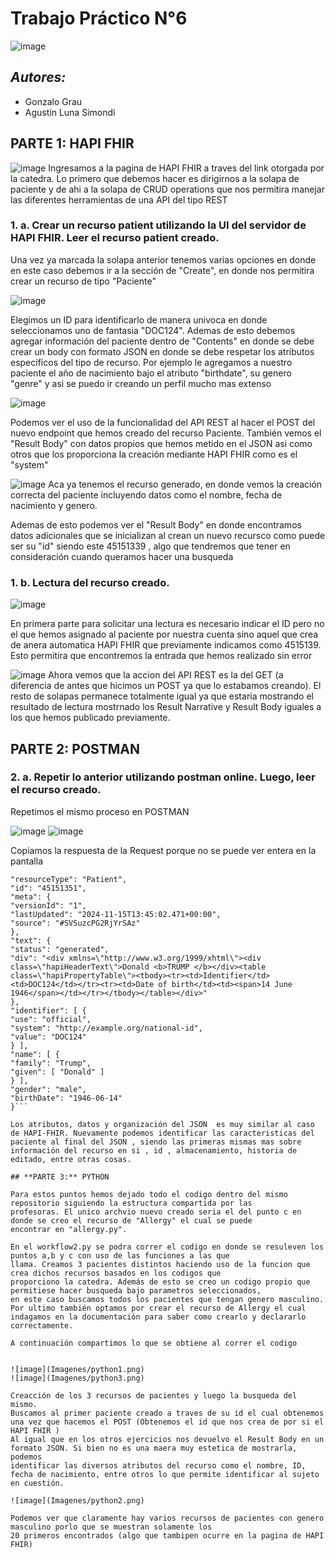 # Trabajo Práctico N°6
![image](Imagenes/logoitba.png)

## _Autores:_ 
* Gonzalo Grau
* Agustín Luna Simondi

## **PARTE 1:** HAPI FHIR
![image](Imagenes/pagina_inicial_hapifhir.png)
Ingresamos a la pagina de HAPI FHIR a traves del link otorgada por la catedra. Lo primero que debemos hacer es 
dirigirnos a la solapa de paciente y de ahi a la solapa de CRUD operations que nos permitira manejar las
diferentes herramientas de una API del tipo REST

### 1. a. Crear un recurso patient utilizando la UI del servidor de HAPI FHIR. Leer el recurso patient creado.
Una vez ya marcada la solapa anterior tenemos varias opciones en donde en este caso debemos ir a la sección de "Create", en donde nos permitira crear un recurso de tipo "Paciente"

![image](Imagenes/crear_recurso_1a.png)

Elegimos un ID para identificarlo de manera univoca en donde seleccionamos uno de fantasia "DOC124". Ademas de esto debemos
agregar información del paciente dentro de "Contents" en donde se debe crear un body con formato JSON en donde se debe respetar los atributos especificos del tipo de recurso. Por ejemplo le agregamos a nuestro paciente el año de nacimiento bajo el atributo "birthdate", su genero "genre" y asi se puedo ir creando un perfil mucho mas extenso



![image](Imagenes/recurso_request_1a.png)

Podemos ver el uso de la funcionalidad del API REST al hacer el POST del nuevo endpoint que hemos creado del recurso Paciente. También vemos el "Result Body" con datos propios que hemos metido en el JSON asi como otros que los proporciona la creación mediante HAPI FHIR como es el "system"

![image](Imagenes/recurso_generado_1a.png)
Aca ya tenemos el recurso generado, en donde vemos la creación correcta del paciente incluyendo datos como el nombre, fecha de nacimiento y genero.

Ademas de esto podemos ver el "Result Body" en donde encontramos datos adicionales que se inicializan al crean un nuevo recursco como puede ser su "id" siendo este 45151339 , algo que tendremos que tener en consideración cuando queramos hacer una busqueda


### 1. b. Lectura del recurso creado.

![image](Imagenes/solicitar_lectura_1b.png)

En primera parte para solicitar una lectura  es necesario indicar el ID pero no el que hemos asignado al paciente por nuestra cuenta sino aquel que crea de anera automatica HAPI FHIR que previamente indicamos como 4515139. Esto permitira
que encontremos la entrada que hemos realizado sin error

![image](Imagenes/lectura_generada_1b.png)
 Ahora vemos que la accion del API REST es la del GET (a diferencia de antes que hicimos un POST ya que lo estabamos creando). El resto de solapas permanece totalmente igual ya que estaria mostrando el resultado de lectura  mostrnado los Result Narrative y Result Body iguales a los que hemos publicado previamente.


## **PARTE 2:** POSTMAN

### 2. a.  Repetir lo anterior utilizando postman online. Luego, leer el recurso creado.
Repetimos el mismo proceso en POSTMAN

![image](Imagenes/recurso_postman_2.png)
![image](Imagenes/lectura_postman_2.png)

Copiamos la respuesta de la Request porque no se puede ver entera en la pantalla

```{
"resourceType": "Patient",
"id": "45151351",
"meta": {
"versionId": "1",
"lastUpdated": "2024-11-15T13:45:02.471+00:00",
"source": "#SVSuzcPG2RjYrSAz"
},
"text": {
"status": "generated",
"div": "<div xmlns=\"http://www.w3.org/1999/xhtml\"><div class=\"hapiHeaderText\">Donald <b>TRUMP </b></div><table class=\"hapiPropertyTable\"><tbody><tr><td>Identifier</td><td>DOC124</td></tr><tr><td>Date of birth</td><td><span>14 June 1946</span></td></tr></tbody></table></div>"
},
"identifier": [ {
"use": "official",
"system": "http://example.org/national-id",
"value": "DOC124"
} ],
"name": [ {
"family": "Trump",
"given": [ "Donald" ]
} ],
"gender": "male",
"birthDate": "1946-06-14"
}```

Los atributos, datos y organización del JSON  es muy similar al caso de HAPI-FHIR. Nuevamente podemos identificar las caracteristicas del paciente al final del JSON , siendo las primeras mismas mas sobre información del recurso en si , id , almacenamiento, historia de editado, entre otras cosas.

## **PARTE 3:** PYTHON

Para estos puntos hemos dejado todo el codigo dentro del mismo repositorio siguiendo la estructura compartida por las 
profesoras. El unico archvio nuevo creado seria el del punto c en donde se creo el recurso de "Allergy" el cual se puede
encontrar en "allergy.py".

En el workflow2.py se podra correr el codigo en donde se resuleven los puntos a,b y c con uso de las funciones a las que 
llama. Creamos 3 pacientes distintos haciendo uso de la funcion que crea dichos recursos basados en los codigos que 
proporciono la catedra. Además de esto se creo un codigo propio que permitiese hacer busqueda bajo parametros seleccionados,
en este caso buscamos todos los pacientes que tengan genero masculino. Por ultimo también optamos por crear el recurso de Allergy el cual indagamos en la documentación para saber como crearlo y declararlo correctamente.

A continuación compartimos lo que se obtiene al correr el codigo


![image](Imagenes/python1.png)
![image](Imagenes/python3.png)

Creacción de los 3 recursos de pacientes y luego la busqueda del mismo.
Buscamos al primer paciente creado a traves de su id el cual obtenemos una vez que hacemos el POST (Obtenemos el id que nos crea de por si el HAPI FHIR )
Al igual que en los otros ejercicios nos devuelvo el Result Body en un formato JSON. Si bien no es una maera muy estetica de mostrarla, podemos 
identificar las diversos atributos del recurso como el nombre, ID, fecha de nacimiento, entre otros lo que permite identificar al sujeto en cuestión.

![image](Imagenes/python2.png)

Podemos ver que claramente hay varios recursos de pacientes con genero masculino porlo que se muestran solamente los 
20 primeros encontrados (algo que tambipen ocurre en la pagina de HAPI FHIR)





